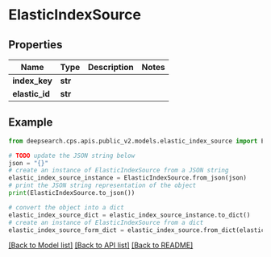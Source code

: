 # ElasticIndexSource


## Properties

Name | Type | Description | Notes
------------ | ------------- | ------------- | -------------
**index_key** | **str** |  | 
**elastic_id** | **str** |  | 

## Example

```python
from deepsearch.cps.apis.public_v2.models.elastic_index_source import ElasticIndexSource

# TODO update the JSON string below
json = "{}"
# create an instance of ElasticIndexSource from a JSON string
elastic_index_source_instance = ElasticIndexSource.from_json(json)
# print the JSON string representation of the object
print(ElasticIndexSource.to_json())

# convert the object into a dict
elastic_index_source_dict = elastic_index_source_instance.to_dict()
# create an instance of ElasticIndexSource from a dict
elastic_index_source_form_dict = elastic_index_source.from_dict(elastic_index_source_dict)
```
[[Back to Model list]](../README.md#documentation-for-models) [[Back to API list]](../README.md#documentation-for-api-endpoints) [[Back to README]](../README.md)


